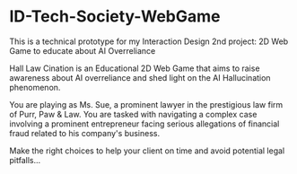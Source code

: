 # ID-Tech-Society-WebGame
This is a technical prototype for my Interaction Design 2nd project: 2D Web Game to educate about AI Overreliance

Hall Law Cination is an Educational 2D Web Game that aims to raise awareness about AI overreliance and shed light on the AI Hallucination phenomenon.

You are playing as Ms. Sue, a prominent lawyer in the prestigious law firm of Purr, Paw & Law. You are tasked with navigating a complex case involving a prominent entrepreneur facing serious allegations of financial fraud related to his company's business.

Make the right choices to help your client on time and avoid potential legal pitfalls...
                    
